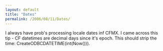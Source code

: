 ```yaml
---
layout: default
title: "Dates"
permalink: /2006/08/11/Dates/
---
```


I always have prob's processing locale dates inf CFMX. I came across this tip - CF datetimes are decimal days since it's epoch. This should strip the time: CreateODBCDATETIME(int(Now())).